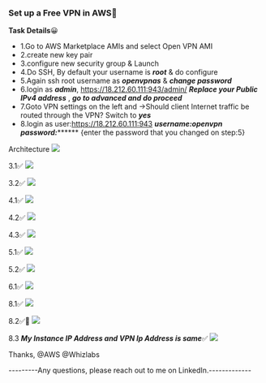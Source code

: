 ### Set up a Free VPN in AWS:hugs:


 **Task Details**:grinning:
- 1.Go to AWS Marketplace AMIs and select Open VPN AMI
- 2.create new key pair
- 3.configure new security group & Launch
- 4.Do SSH, By default your username is ***root*** & do configure
- 5.Again ssh root username as ***openvpnas*** & ***change password***
- 6.login as ***admin***, https://18.212.60.111:943/admin/  ***Replace your Public IPv4 address***  , ***go to advanced and do proceed***
- 7.Goto VPN settings on the left and  ->Should client Internet traffic be routed through the VPN? Switch to ***yes***
- 8.login as user:https://18.212.60.111:943  ***username:openvpn***  ***password:********* {enter the password that you changed on step:5}

Architecture
![](https://play.whizlabs.com/frontend/web/media/task_id_195/arc_Dia.png)


3.1:white_check_mark:
![](https://64.media.tumblr.com/8d11d3a123c32a13e66575f7b65630a8/6c0978136c4fbe9e-14/s1280x1920/e4e22af34e4dce3938d3c46e97197bbae98241aa.pnj)


3.2:white_check_mark:
![](https://64.media.tumblr.com/bcc5ea1f9f8dcaa9b489c80a0c8d26f3/6c0978136c4fbe9e-2d/s1280x1920/f431554cf0f3aa4f9775029bfb603d82ce2fc166.pnj)


4.1:white_check_mark:
![](https://64.media.tumblr.com/dcf6847bdd3c07e4a21e4b99513cc6bc/6c0978136c4fbe9e-1c/s640x960/46f02e44bb9c61f3177b171e63e3a7592f66e85d.pnj)


4.2:white_check_mark:
![](https://64.media.tumblr.com/6e52d50893528480ef60e2b4ff947877/6c0978136c4fbe9e-be/s1280x1920/cf4af84de095223da14e8a96545e9c463c851ec8.pnj)


4.3:white_check_mark:
![](https://64.media.tumblr.com/e5c1e4f6b895fe63c120d03151a6aea3/6c0978136c4fbe9e-9d/s1280x1920/1451e333f86699208fb4a3690070a4905777ddb2.pnj)


5.1:white_check_mark:
![](https://64.media.tumblr.com/3166992c029102af51a314e04dba7a19/6c0978136c4fbe9e-ea/s640x960/730bccc84712c611eadbe4d9c2430367d69287c2.pnj)


5.2:white_check_mark:
![](https://64.media.tumblr.com/9e1c06ea790a792990e240893fc0bbd8/6c0978136c4fbe9e-08/s1280x1920/ad9a44297541ac94dd8a02aa838b97556ca4224b.pnj)


6.1:white_check_mark:
![](https://64.media.tumblr.com/e0edc65ca09c9eba9fbb40df9726b0e5/7e8ed58dd4f7a22d-5f/s2048x3072/c5981fda14445dde47ef6ca2730c022d44e89327.pnj)


8.1:white_check_mark:
![](https://64.media.tumblr.com/746e705d611cc6ed31bf215c77d9af12/6c0978136c4fbe9e-d2/s2048x3072/90113ea204c5238fe702011f7d16cc0603e0cb2c.pnj)


8.2:white_check_mark::hugs:
![](https://64.media.tumblr.com/e00ee1d7a5b4f9566950950afe912a6d/6c0978136c4fbe9e-33/s640x960/ed4ee3e8172fb47dcb2089e0315e6d95de53271b.pnj)


8.3 ***My Instance IP Address and VPN Ip Address is same***:white_check_mark:
![](https://64.media.tumblr.com/e244830709e71700995a47e6540b4c02/6c0978136c4fbe9e-ae/s2048x3072/93a80ffb226d1048ed1370aee028891b29b954cc.pnj)


Thanks, @AWS @Whizlabs

---------Any questions, please reach out to me on LinkedIn.-------------
